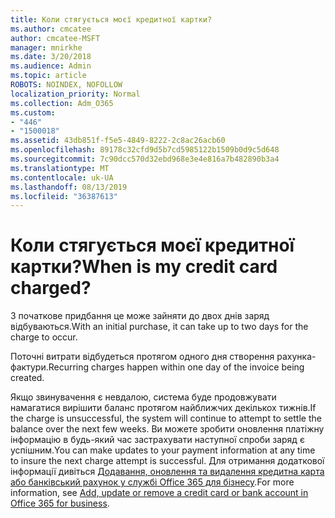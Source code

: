 ```yaml
---
title: Коли стягується моєї кредитної картки?
ms.author: cmcatee
author: cmcatee-MSFT
manager: mnirkhe
ms.date: 3/20/2018
ms.audience: Admin
ms.topic: article
ROBOTS: NOINDEX, NOFOLLOW
localization_priority: Normal
ms.collection: Adm_O365
ms.custom:
- "446"
- "1500018"
ms.assetid: 43db851f-f5e5-4849-8222-2c8ac26acb60
ms.openlocfilehash: 89178c32cfd9d5b7cd5985122b1509b0d9c5d648
ms.sourcegitcommit: 7c90dcc570d32ebd968e3e4e816a7b482890b3a4
ms.translationtype: MT
ms.contentlocale: uk-UA
ms.lasthandoff: 08/13/2019
ms.locfileid: "36387613"
---
```

# <a name="when-is-my-credit-card-charged"></a><span data-ttu-id="bf9de-102">Коли стягується моєї кредитної картки?</span><span class="sxs-lookup"><span data-stu-id="bf9de-102">When is my credit card charged?</span></span>

<span data-ttu-id="bf9de-103">З початкове придбання це може зайняти до двох днів заряд відбуваються.</span><span class="sxs-lookup"><span data-stu-id="bf9de-103">With an initial purchase, it can take up to two days for the charge to occur.</span></span>
  
<span data-ttu-id="bf9de-104">Поточні витрати відбудеться протягом одного дня створення рахунка-фактури.</span><span class="sxs-lookup"><span data-stu-id="bf9de-104">Recurring charges happen within one day of the invoice being created.</span></span>
  
<span data-ttu-id="bf9de-105">Якщо звинувачення є невдалою, система буде продовжувати намагатися вирішити баланс протягом найближчих декількох тижнів.</span><span class="sxs-lookup"><span data-stu-id="bf9de-105">If the charge is unsuccessful, the system will continue to attempt to settle the balance over the next few weeks.</span></span> <span data-ttu-id="bf9de-106">Ви можете зробити оновлення платіжну інформацію в будь-який час застрахувати наступної спроби заряд є успішним.</span><span class="sxs-lookup"><span data-stu-id="bf9de-106">You can make updates to your payment information at any time to insure the next charge attempt is successful.</span></span> <span data-ttu-id="bf9de-107">Для отримання додаткової інформації дивіться [Додавання, оновлення та видалення кредитна карта або банківський рахунок у службі Office 365 для бізнесу](https://docs.microsoft.com/en-us/office365/admin/subscriptions-and-billing/add-update-or-remove-credit-card-or-bank-account).</span><span class="sxs-lookup"><span data-stu-id="bf9de-107">For more information, see [Add, update or remove a credit card or bank account in Office 365 for business](https://docs.microsoft.com/en-us/office365/admin/subscriptions-and-billing/add-update-or-remove-credit-card-or-bank-account).</span></span>